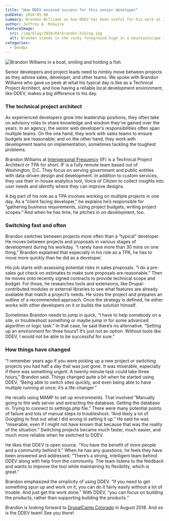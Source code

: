 ```yaml
---
title: "How DDEV ensured success for this senior developer"
pubDate: 2018-05-08
summary: Brandon Williams on how DDEV has been useful for his work at Interpersonal Frequency.
author: Jeffrey A. McGuire
featureImage:
  src: /img/blog/2018/04/brandon-hiking.jpg
  alt: Brandon stands in the rocky foreground high in a mountainscape that stretches into the horizon
categories:
  - DevOps
---
```


![Brandon Williams in a boat, smiling and holding a fish](/img/blog/2018/04/brandon-williams-crazysix.png)

Senior developers and project leads need to nimbly move between projects as they advise sales, developer, and other teams. We spoke with Brandon Williams who gave us peek at what his typical day is like as a Technical Project Architect, and how having a reliable local development environment, like DDEV, makes a big difference to his day.

### The technical project architect

As experienced developers grow into leadership positions, they often take on advisory roles to share knowledge and wisdom they’ve gained over the years. In an agency, the senior web developer’s responsibilities often span multiple teams. On the one hand, they work with sales teams to ensure budgets are reasonable; and on the other hand, they work with development teams on implementation, sometimes tackling the toughest problems.

Brandon Williams at [Interpersonal Frequency](https://ifsight.com/) (IF) is a Technical Project Architect or TPA for short. IF is a fully remote team based out of Washington, D.C. They focus on serving government and public entities with data-driven design and development. In addition to custom services, they use their in-house analytics tool, Voice of Citizen to collect insights into user needs and identify where they can improve designs.

A big part of his role as a TPA involves working on multiple projects in one day. As a “client facing developer,” he explains he’s responsible for “gathering business requirements, sizing project budgets, writing project scopes.” And when he has time, he pitches in on development, too.

### Switching fast and often

Brandon switches between projects more often than a “typical” developer. He moves between projects and proposals in various stages of development during his workday. “I rarely have more than 30 mins on one thing,” Brandon explained that especially in his role as a TPA, he has to move more quickly than he did as a developer.

His job starts with assessing potential risks in sales proposals. “I do a pre-sales gut check on estimates to make sure proposals are reasonable.” Then he moves onto recently signed contracts to provide technical scope and budget. For those, he researches tools and extensions, like Drupal-contributed modules or external libraries to see what features are already available that match a project’s needs. He sizes the project and prepares an outline of a recommended approach. Once the strategy is defined, he either works with other developers on it or builds the solution himself.

Sometimes Brandon needs to jump in quick, “I have to help somebody on a site, or troubleshoot something or maybe jump in for some advanced algorithm or logic task.” In that case, he said there’s no alternative. “Setting up an environment for three hours? It’s just not an option. Without tools like DDEV, I would not be able to be successful for sure.”

### How things have changed

“I remember years ago if you were picking up a new project or switching projects you had half a day that was just gone. It was miserable, especially if there was something urgent. A twenty-minute task could take three hours,” Brandon said. Things changed quite a bit when he started using DDEV, “Being able to switch sites quickly, and even being able to have multiple running at once; it’s a life-changer.”

He recalls using MAMP to set up environments. That involved “Manually going to the web server and extracting the database. Getting the database in. Trying to connect to settings.php file.” There were many potential points of failure and lots of manual steps to troubleshoot. “And likely a lot of Googling to find out what I did wrong in setting it up.” He said he was “miserable, even if I might not have known that because that was the reality of the situation.” Switching projects became much faster, much easier, and much more reliable when he switched to DDEV.

He likes that DDEV is open source. “You have the benefit of more people and a community behind it.” When he has any questions, he feels they have been answered and addressed. “There’s a strong, intelligent team behind DDEV along with help from the community. The team listens to the feedback and wants to improve the tool while maintaining its flexibility, which is great.”

Brandon emphasized the simplicity of using DDEV. “If you need to get something spun up and work on it, you can do it fairly easily without a lot of trouble. And just get the work done.” With DDEV, “you can focus on building the products, rather than supporting building the products.”

Brandon is looking forward to [DrupalCamp Colorado](https://2018.drupalcampcolorado.org/) in August 2018. And so is the DDEV team! See you there!
